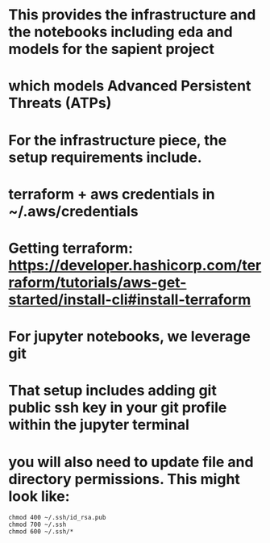 # This provides the infrastructure and the notebooks including eda and models for the sapient project
# which models Advanced Persistent Threats (ATPs)

# For the infrastructure piece, the setup requirements include.
# terraform + aws credentials in ~/.aws/credentials

# Getting terraform: https://developer.hashicorp.com/terraform/tutorials/aws-get-started/install-cli#install-terraform

# For jupyter notebooks, we leverage git
# That setup includes adding git public ssh key in your git profile within the jupyter terminal

# you will also need to update file and directory permissions. This might look like:

```
chmod 400 ~/.ssh/id_rsa.pub
chmod 700 ~/.ssh
chmod 600 ~/.ssh/*
```
